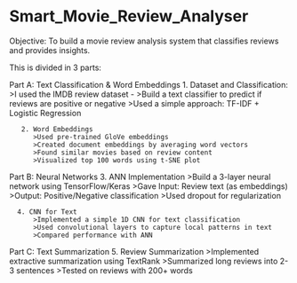# Smart_Movie_Review_Analyser

Objective: To build a movie review analysis system that classifies reviews and provides insights.

This is divided in 3 parts:

Part A: Text Classification & Word Embeddings
       1. Dataset and Classification:
          >I used the IMDB review dataset - 
          >Build a text classifier to predict if reviews are positive or negative
          >Used a simple approach: TF-IDF + Logistic Regression
          
       2. Word Embeddings
          >Used pre-trained GloVe embeddings
          >Created document embeddings by averaging word vectors
          >Found similar movies based on review content
          >Visualized top 100 words using t-SNE plot
          
Part B: Neural Networks
       3. ANN Implementation
          >Build a 3-layer neural network using TensorFlow/Keras
          >Gave Input: Review text (as embeddings)
          >Output: Positive/Negative classification
          >Used dropout for regularization
          
      4. CNN for Text
          >Implemented a simple 1D CNN for text classification
          >Used convolutional layers to capture local patterns in text
          >Compared performance with ANN
          
Part C: Text Summarization
      5. Review Summarization
         >Implemented extractive summarization using TextRank
         >Summarized long reviews into 2-3 sentences
         >Tested on reviews with 200+ words
